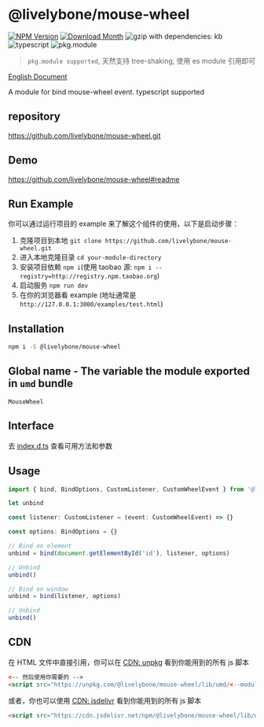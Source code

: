 # @livelybone/mouse-wheel
[![NPM Version](http://img.shields.io/npm/v/@livelybone/mouse-wheel.svg?style=flat-square)](https://www.npmjs.com/package/@livelybone/mouse-wheel)
[![Download Month](http://img.shields.io/npm/dm/@livelybone/mouse-wheel.svg?style=flat-square)](https://www.npmjs.com/package/@livelybone/mouse-wheel)
![gzip with dependencies: kb](https://img.shields.io/badge/gzip--with--dependencies-kb-brightgreen.svg "gzip with dependencies: kb")
![typescript](https://img.shields.io/badge/typescript-supported-blue.svg "typescript")
![pkg.module](https://img.shields.io/badge/pkg.module-supported-blue.svg "pkg.module")

> `pkg.module supported`, 天然支持 tree-shaking, 使用 es module 引用即可

[English Document](./README.md)

A module for bind mouse-wheel event. typescript supported

## repository
https://github.com/livelybone/mouse-wheel.git

## Demo
https://github.com/livelybone/mouse-wheel#readme

## Run Example
你可以通过运行项目的 example 来了解这个组件的使用，以下是启动步骤：

1. 克隆项目到本地 `git clone https://github.com/livelybone/mouse-wheel.git`
2. 进入本地克隆目录 `cd your-module-directory`
3. 安装项目依赖 `npm i`(使用 taobao 源: `npm i --registry=http://registry.npm.taobao.org`)
4. 启动服务 `npm run dev`
5. 在你的浏览器看 example (地址通常是 `http://127.0.0.1:3000/examples/test.html`)

## Installation
```bash
npm i -S @livelybone/mouse-wheel
```

## Global name - The variable the module exported in `umd` bundle
`MouseWheel`

## Interface
去 [index.d.ts](./index.d.ts) 查看可用方法和参数

## Usage
```typescript
import { bind, BindOptions, CustomListener, CustomWheelEvent } from '@livelybone/mouse-wheel'

let unbind

const listener: CustomListener = (event: CustomWheelEvent) => {}

const options: BindOptions = {}

// Bind on element
unbind = bind(document.getElementById('id'), listener, options)

// Unbind
unbind()

// Bind on window
unbind = bind(listener, options)

// Unbind
unbind()
```

## CDN
在 HTML 文件中直接引用，你可以在 [CDN: unpkg](https://unpkg.com/@livelybone/mouse-wheel/lib/umd/) 看到你能用到的所有 js 脚本
```html
<-- 然后使用你需要的 -->
<script src="https://unpkg.com/@livelybone/mouse-wheel/lib/umd/<--module-->.js"></script>
```

或者，你也可以使用 [CDN: jsdelivr](https://cdn.jsdelivr.net/npm/@livelybone/mouse-wheel/lib/umd/) 看到你能用到的所有 js 脚本
```html
<script src="https://cdn.jsdelivr.net/npm/@livelybone/mouse-wheel/lib/umd/<--module-->.js"></script>
```
